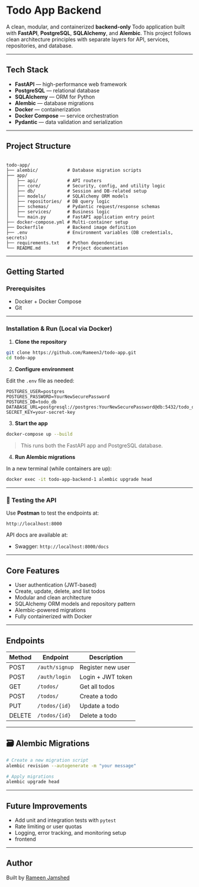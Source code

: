 # Todo App Backend

A clean, modular, and containerized **backend-only** Todo application built with **FastAPI**, **PostgreSQL**, **SQLAlchemy**, and **Alembic**. This project follows clean architecture principles with separate layers for API, services, repositories, and database.

---

## Tech Stack

- **FastAPI** — high-performance web framework
- **PostgreSQL** — relational database
- **SQLAlchemy** — ORM for Python
- **Alembic** — database migrations
- **Docker** — containerization
- **Docker Compose** — service orchestration
- **Pydantic** — data validation and serialization

---

## Project Structure

```

todo-app/
├── alembic/           # Database migration scripts
├── app/
│   ├── api/           # API routers
│   ├── core/          # Security, config, and utility logic
│   ├── db/            # Session and DB-related setup
│   ├── models/        # SQLAlchemy ORM models
│   ├── repositories/  # DB query logic
│   ├── schemas/       # Pydantic request/response schemas
│   ├── services/      # Business logic
│   └── main.py        # FastAPI application entry point
├── docker-compose.yml # Multi-container setup
├── Dockerfile         # Backend image definition
├── .env               # Environment variables (DB credentials, secrets)
├── requirements.txt   # Python dependencies
└── README.md          # Project documentation

````

---

## Getting Started

### Prerequisites

- Docker + Docker Compose
- Git

---

### Installation & Run (Local via Docker)

1. **Clone the repository**

```bash
git clone https://github.com/RameenJ/todo-app.git
cd todo-app
````

2. **Configure environment**

Edit the `.env` file as needed:

```env
POSTGRES_USER=postgres
POSTGRES_PASSWORD=YourNewSecurePassword
POSTGRES_DB=todo_db
DATABASE_URL=postgresql://postgres:YourNewSecurePassword@db:5432/todo_db
SECRET_KEY=your-secret-key
```

3. **Start the app**

```bash
docker-compose up --build
```

> This runs both the FastAPI app and PostgreSQL database.

4. **Run Alembic migrations**

In a new terminal (while containers are up):

```bash
docker exec -it todo-app-backend-1 alembic upgrade head
```

---

### 🧪 Testing the API

Use **Postman** to test the endpoints at:

```
http://localhost:8000
```

API docs are available at:

* Swagger: `http://localhost:8000/docs`
---

## Core Features

* User authentication (JWT-based)
* Create, update, delete, and list todos
* Modular and clean architecture
* SQLAlchemy ORM models and repository pattern
* Alembic-powered migrations
* Fully containerized with Docker

---

## Endpoints

| Method | Endpoint       | Description       |
| ------ | -------------- | ----------------- |
| POST   | `/auth/signup` | Register new user |
| POST   | `/auth/login`  | Login + JWT token |
| GET    | `/todos/`      | Get all todos     |
| POST   | `/todos/`      | Create a todo     |
| PUT    | `/todos/{id}`  | Update a todo     |
| DELETE | `/todos/{id}`  | Delete a todo     |

---

## 🗃️ Alembic Migrations

```bash
# Create a new migration script
alembic revision --autogenerate -m "your message"

# Apply migrations
alembic upgrade head
```

---

## Future Improvements

* Add unit and integration tests with `pytest`
* Rate limiting or user quotas
* Logging, error tracking, and monitoring setup
* frontend


---

## Author

Built by [Rameen Jamshed](https://github.com/RameenJ)


